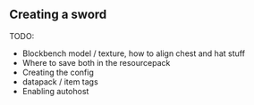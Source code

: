 ## Creating a sword

TODO:
- Blockbench model / texture, how to align chest and hat stuff
- Where to save both in the resourcepack
- Creating the config
- datapack / item tags
- Enabling autohost